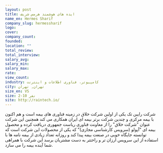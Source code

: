 ```yaml
---
layout: post
title: ایده های هوشمند هرمس شریف
name_en: Hermes Sharif
company_slug: hermessharif
logo: 
cover: 
company_count:
founded:
location: ""
total_review: 
total_interview: 
salary_avg: 
salary_min: 
salary_max: 
rate: 
view_count: 
industry: کامپیوتر، فناوری اطلاعات و اینترنت
city: تهران, تهران
size_en: VS
size: 2-10 نفر
site: http://raintech.io/
---
```


شرکت رایین تک یکی از اولین شرکت خلاق در زمینه فناوری های بیمه است و هم اکنون با بیمه مرکزی و چندین شرکت برتر بیمه ای ایران همکاری می کند
همچنین این شرکت عنوان "شرکت خلاق" را از معاونت فناوری ریاست جمهوری دریافت کرده و محصول بیمه ای "آپولو (سرویس کارشناسی مجازی)" که یکی از محصولات این شرکت است که توانسته جایگاه خوبی در صنعت بیمه پیدا کند و روزانه تعداد زیادی از بیمه نامه ها با استفاده از این سرویس ارزان تر و راحتتر به دست مشتریان برسد
این شرکت با همراهی شما آینده بیمه را می سازد.